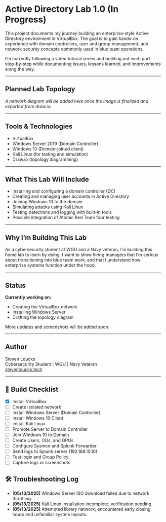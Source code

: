 # Active Directory Lab 1.0 (In Progress)

This project documents my journey building an enterprise-style Active Directory environment in VirtualBox. The goal is to gain hands-on experience with domain controllers, user and group management, and network security concepts commonly used in blue team operations.

I’m currently following a video tutorial series and building out each part step-by-step while documenting issues, lessons learned, and improvements along the way.
 
---

## Planned Lab Topology

*A network diagram will be added here once the image is finalized and exported from draw.io.*

---

## Tools & Technologies

- VirtualBox
- Windows Server 2019 (Domain Controller)
- Windows 10 (Domain-joined client)
- Kali Linux (for testing and simulation)
- Draw.io (topology diagramming)

---

## What This Lab Will Include

- Installing and configuring a domain controller (DC)
- Creating and managing user accounts in Active Directory
- Joining Windows 10 to the domain
- Simulating attacks using Kali Linux
- Testing detections and logging with built-in tools
- Possible integration of Atomic Red Team four testing
---

## Why I’m Building This Lab

As a cybersecurity student at WGU and a Navy veteran, I’m building this home lab to learn by doing. I want to show hiring managers that I’m serious about transitioning into blue team work, and that I understand how enterprise systems function under the hood.

---

## Status

**Currently working on:**  
- Creating the VirtualBox network  
- Installing Windows Server  
- Drafting the topology diagram  

More updates and screenshots will be added soon.

---

## Author

Steven Loucks  
Cybersecurity Student | WGU | Navy Veteran  
[stevenloucks.tech](https://stevenloucks.tech)

---

## 🧰 Build Checklist

- [x] Install VirtualBox
- [ ] Create isolated network
- [ ] Install Windows Server (Domain Controller)
- [ ] Install Windows 10 Client
- [ ] Install Kali Linux
- [ ] Promote Server to Domain Controller
- [ ] Join Windows 10 to Domain
- [ ] Create Users, OUs, and GPOs
- [ ] Configure Sysmon and Splunk Forwarder
- [ ] Send logs to Splunk server (192.168.10.10)
- [ ] Test login and Group Policy
- [ ] Capture logs or screenshots

## 🛠️ Troubleshooting Log

- **[05/13/2025]** Windows Server ISO download failed due to network throttling.
- **[05/13/2025]** Kali Linux installation incomplete; verification pending.
- **[05/13/2025]** Attempted library network; encountered early closing hours and unfamiliar system layouts.
